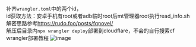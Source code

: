 补齐`wrangler.toml`中的两个id，\
id获取方法：安卓手机有root或者adb临时root后mt管理器root执行read_info.sh\
解密思路参考<https://rudo.foo/posts/fqnovel/>\
解压后目录内`npx wrangler deploy`部署到cloudflare，不会的自行搜索cf wrangler部署教程
![image](https://github.com/user-attachments/assets/23f856b1-8e28-4387-8087-81668ebe5cdd)
